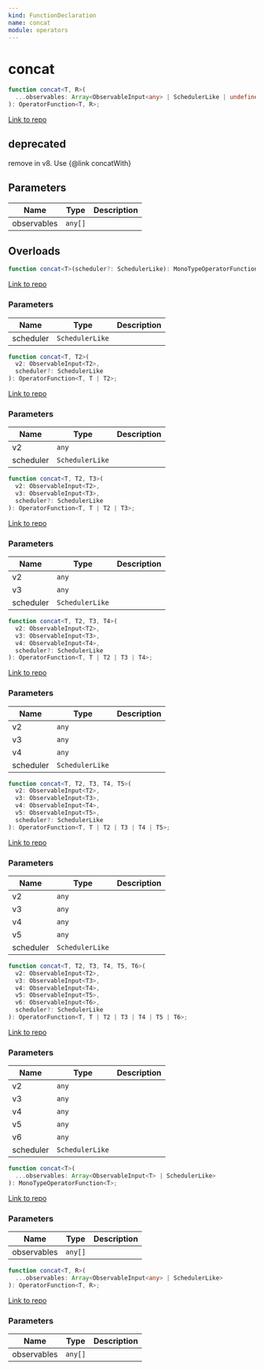 ```yaml
---
kind: FunctionDeclaration
name: concat
module: operators
---
```


# concat

```ts
function concat<T, R>(
  ...observables: Array<ObservableInput<any> | SchedulerLike | undefined>
): OperatorFunction<T, R>;
```

[Link to repo](https://github.com/ReactiveX/rxjs/blob/master/src/internal/operators/concat.ts#L28-L33)

## deprecated

remove in v8. Use {@link concatWith}

## Parameters

| Name        | Type    | Description |
| ----------- | ------- | ----------- |
| observables | `any[]` |             |

## Overloads

```ts
function concat<T>(scheduler?: SchedulerLike): MonoTypeOperatorFunction<T>;
```

[Link to repo](https://github.com/ReactiveX/rxjs/blob/master/src/internal/operators/concat.ts#L8-L8)

### Parameters

| Name      | Type            | Description |
| --------- | --------------- | ----------- |
| scheduler | `SchedulerLike` |             |

```ts
function concat<T, T2>(
  v2: ObservableInput<T2>,
  scheduler?: SchedulerLike
): OperatorFunction<T, T | T2>;
```

[Link to repo](https://github.com/ReactiveX/rxjs/blob/master/src/internal/operators/concat.ts#L10-L10)

### Parameters

| Name      | Type            | Description |
| --------- | --------------- | ----------- |
| v2        | `any`           |             |
| scheduler | `SchedulerLike` |             |

```ts
function concat<T, T2, T3>(
  v2: ObservableInput<T2>,
  v3: ObservableInput<T3>,
  scheduler?: SchedulerLike
): OperatorFunction<T, T | T2 | T3>;
```

[Link to repo](https://github.com/ReactiveX/rxjs/blob/master/src/internal/operators/concat.ts#L12-L12)

### Parameters

| Name      | Type            | Description |
| --------- | --------------- | ----------- |
| v2        | `any`           |             |
| v3        | `any`           |             |
| scheduler | `SchedulerLike` |             |

```ts
function concat<T, T2, T3, T4>(
  v2: ObservableInput<T2>,
  v3: ObservableInput<T3>,
  v4: ObservableInput<T4>,
  scheduler?: SchedulerLike
): OperatorFunction<T, T | T2 | T3 | T4>;
```

[Link to repo](https://github.com/ReactiveX/rxjs/blob/master/src/internal/operators/concat.ts#L14-L14)

### Parameters

| Name      | Type            | Description |
| --------- | --------------- | ----------- |
| v2        | `any`           |             |
| v3        | `any`           |             |
| v4        | `any`           |             |
| scheduler | `SchedulerLike` |             |

```ts
function concat<T, T2, T3, T4, T5>(
  v2: ObservableInput<T2>,
  v3: ObservableInput<T3>,
  v4: ObservableInput<T4>,
  v5: ObservableInput<T5>,
  scheduler?: SchedulerLike
): OperatorFunction<T, T | T2 | T3 | T4 | T5>;
```

[Link to repo](https://github.com/ReactiveX/rxjs/blob/master/src/internal/operators/concat.ts#L16-L16)

### Parameters

| Name      | Type            | Description |
| --------- | --------------- | ----------- |
| v2        | `any`           |             |
| v3        | `any`           |             |
| v4        | `any`           |             |
| v5        | `any`           |             |
| scheduler | `SchedulerLike` |             |

```ts
function concat<T, T2, T3, T4, T5, T6>(
  v2: ObservableInput<T2>,
  v3: ObservableInput<T3>,
  v4: ObservableInput<T4>,
  v5: ObservableInput<T5>,
  v6: ObservableInput<T6>,
  scheduler?: SchedulerLike
): OperatorFunction<T, T | T2 | T3 | T4 | T5 | T6>;
```

[Link to repo](https://github.com/ReactiveX/rxjs/blob/master/src/internal/operators/concat.ts#L18-L18)

### Parameters

| Name      | Type            | Description |
| --------- | --------------- | ----------- |
| v2        | `any`           |             |
| v3        | `any`           |             |
| v4        | `any`           |             |
| v5        | `any`           |             |
| v6        | `any`           |             |
| scheduler | `SchedulerLike` |             |

```ts
function concat<T>(
  ...observables: Array<ObservableInput<T> | SchedulerLike>
): MonoTypeOperatorFunction<T>;
```

[Link to repo](https://github.com/ReactiveX/rxjs/blob/master/src/internal/operators/concat.ts#L20-L20)

### Parameters

| Name        | Type    | Description |
| ----------- | ------- | ----------- |
| observables | `any[]` |             |

```ts
function concat<T, R>(
  ...observables: Array<ObservableInput<any> | SchedulerLike>
): OperatorFunction<T, R>;
```

[Link to repo](https://github.com/ReactiveX/rxjs/blob/master/src/internal/operators/concat.ts#L22-L22)

### Parameters

| Name        | Type    | Description |
| ----------- | ------- | ----------- |
| observables | `any[]` |             |
